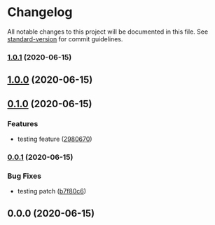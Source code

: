 # Changelog

All notable changes to this project will be documented in this file. See [standard-version](https://github.com/conventional-changelog/standard-version) for commit guidelines.

### [1.0.1](https://github.com/Gags1409/versiontest/compare/v1.0.0...v1.0.1) (2020-06-15)

## [1.0.0](https://github.com/Gags1409/versiontest/compare/v0.1.0...v1.0.0) (2020-06-15)

## [0.1.0](https://github.com/Gags1409/versiontest/compare/v0.0.1...v0.1.0) (2020-06-15)


### Features

* testing feature ([2980670](https://github.com/Gags1409/versiontest/commit/29806702e438369ecba7011a3374dd03cbba67b9))

### [0.0.1](https://github.com/Gags1409/versiontest/compare/v0.0.0...v0.0.1) (2020-06-15)


### Bug Fixes

* testing patch ([b7f80c6](https://github.com/Gags1409/versiontest/commit/b7f80c65acee4c6f6e03d923312ed71028370b2a))

## 0.0.0 (2020-06-15)
